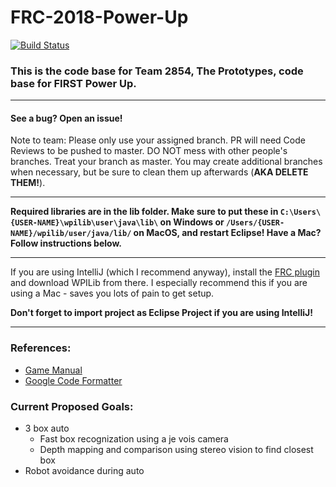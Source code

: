 # FRC-2018-Power-Up
[![Build Status](https://travis-ci.org/EVHSRobotics/FRC-2018-Power-Up.svg?branch=master)](https://travis-ci.org/EVHSRobotics/FRC-2018-Power-Up)
### This is the code base for Team 2854, The Prototypes, code base for FIRST Power Up.

-------
#### See a bug? Open an issue!
Note to team: Please only use your assigned branch. PR will need Code Reviews to be pushed to master. DO NOT mess with other people's branches. Treat your branch as master. You may create additional branches when necessary, but be sure to clean them up afterwards (**AKA DELETE THEM!**).

-------

**Required libraries are in the lib folder. Make sure to put these in `C:\Users\{USER-NAME}\wpilib\user\java\lib\` on Windows or `/Users/{USER-NAME}/wpilib/user/java/lib/` on MacOS, and restart Eclipse! Have a Mac? Follow instructions below.**

-------


If you are using IntelliJ (which I recommend anyway), install the [FRC plugin](https://plugins.jetbrains.com/plugin/9405-frc) and download WPILib from there. I especially recommend this if you are using a Mac - saves you lots of pain to get setup.

**Don't forget to import project as Eclipse Project if you are using IntelliJ!**


-------
### References:
* [Game Manual](https://firstfrc.blob.core.windows.net/frc2018/Manual/2018FRCGameSeasonManual.pdf)
* [Google Code Formatter](https://github.com/google/google-java-format/releases)

### Current Proposed Goals:
* 3 box auto
    - Fast box recognization using a je vois camera
    - Depth mapping and comparison using stereo vision to find closest box
* Robot avoidance during auto

